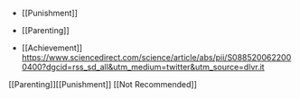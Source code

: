   - [[Punishment]]
  - [[Parenting]]

  - [[Achievement]]
    https://www.sciencedirect.com/science/article/abs/pii/S0885200622000400?dgcid=rss_sd_all&utm_medium=twitter&utm_source=dlvr.it

[[Parenting]][[Punishment]]
[[Not Recommended]]